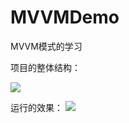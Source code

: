 # MVVMDemo
MVVM模式的学习

项目的整体结构：

![](https://github.com/MrGaoGang/MVVMDemo/blob/master/images/main.png)

运行的效果：
![](https://github.com/MrGaoGang/MVVMDemo/blob/master/images/main_g.png)
